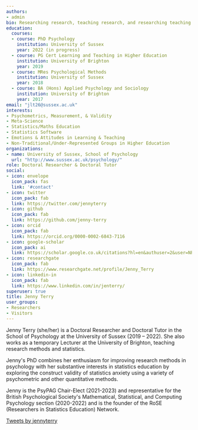 ```yaml
---
authors:
- admin
bio: Researching research, teaching research, and researching teaching research.
education:
  courses:
  - course: PhD Psychology
    institution: University of Sussex
    year: 2022 (in progress)
  - course: PG Cert Learning and Teaching in Higher Education
    institution: University of Brighton
    year: 2019
  - course: MRes Psychological Methods
    institution: University of Sussex
    year: 2018
  - course: BA (Hons) Applied Psychology and Sociology
    institution: University of Brighton
    year: 2017
email: "jlt26@sussex.ac.uk"
interests:
- Psychometrics, Measurement, & Validity
- Meta-Science
- Statistics/Maths Education
- Statistics Software
- Emotions & Attitudes in Learning & Teaching
- Non-Traditional/Under-Represented Groups in Higher Education
organizations:
- name: University of Sussex, School of Psychology
  url: "http://www.sussex.ac.uk/psychology/"
role: Doctoral Researcher & Doctoral Tutor
social:
- icon: envelope
  icon_pack: fas
  link: '#contact'
- icon: twitter
  icon_pack: fab
  link: https://twitter.com/jennyterry
- icon: github
  icon_pack: fab
  link: https://github.com/jenny-terry
- icon: orcid
  icon_pack: fab
  link: https://orcid.org/0000-0002-6843-7116
- icon: google-scholar
  icon_pack: ai
  link: https://scholar.google.co.uk/citations?hl=en&authuser=2&user=NPRFSwYAAAAJ
- icon: researchgate
  icon_pack: fab
  link: https://www.researchgate.net/profile/Jenny_Terry
- icon: linkedin-in
  icon_pack: fab
  link: https://www.linkedin.com/in/jenterry/
superuser: true
title: Jenny Terry
user_groups:
- Researchers
- Visitors
---
```

Jenny Terry (she/her) is a Doctoral Researcher and Doctoral Tutor in the School of Psychology at the University of Sussex (2019 – 2022). She also works as a temporary Lecturer at the University of Brighton, teaching research methods and statistics.

Jenny's PhD combines her enthusiasm for improving research methods in psychology with her substantive interests in statistics education by exploring the construct validity of statistics anxiety using a variety of psychometric and other quantitative methods.

Jenny is the PsyPAG Chair-Elect (2021-2023) and representative for the British Psychological Society's Mathematical, Statistical, and Computing Psychology section (2020-2022) and is the founder of the RoSE (Researchers in Statistics Education) Network.

<a class="twitter-timeline" data-theme="dark" href="https://twitter.com/jennyterry?ref_src=twsrc%5Etfw">Tweets by jennyterry</a> <script async src="https://platform.twitter.com/widgets.js" charset="utf-8"></script>
